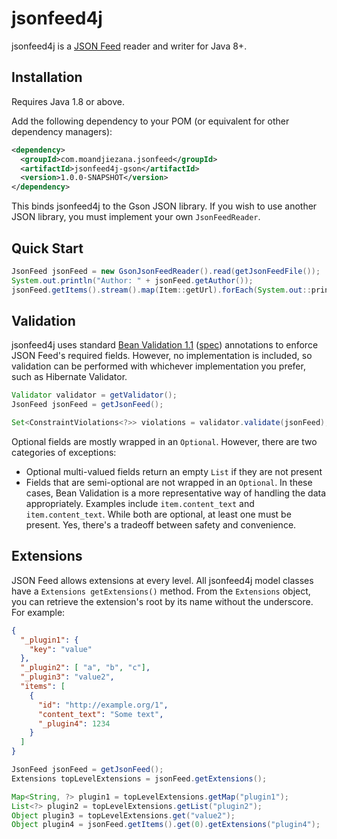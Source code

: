 # jsonfeed4j

jsonfeed4j is a [JSON Feed](https://jsonfeed.org) reader and writer for Java 8+.

## Installation

Requires Java 1.8 or above.

Add the following dependency to your POM (or equivalent for other dependency managers):

```xml
<dependency>
  <groupId>com.moandjiezana.jsonfeed</groupId>
  <artifactId>jsonfeed4j-gson</artifactId>
  <version>1.0.0-SNAPSHOT</version>
</dependency>
```

This binds jsonfeed4j to the Gson JSON library. If you wish to use another JSON library, you must implement your own `JsonFeedReader`.

## Quick Start

```java
JsonFeed jsonFeed = new GsonJsonFeedReader().read(getJsonFeedFile());
System.out.println("Author: " + jsonFeed.getAuthor());
jsonFeed.getItems().stream().map(Item::getUrl).forEach(System.out::println);
```

## Validation

jsonfeed4j uses standard [Bean Validation 1.1](http://beanvalidation.org) ([spec](http://beanvalidation.org/1.1/spec/)) annotations to enforce JSON Feed's required fields. However, no implementation is included, so validation can be performed with whichever implementation you prefer, such as Hibernate Validator.

```java
Validator validator = getValidator();
JsonFeed jsonFeed = getJsonFeed();

Set<ConstraintViolations<?>> violations = validator.validate(jsonFeed);
```

Optional fields are mostly wrapped in an `Optional`. However, there are two categories of exceptions:

- Optional multi-valued fields return an empty `List` if they are not present
- Fields that are semi-optional are not wrapped in an `Optional`. In these cases, Bean Validation is a more representative way of handling the data appropriately. Examples include `item.content_text` and `item.content_text`. While both are optional, at least one must be present. Yes, there's a tradeoff between safety and convenience.

## Extensions

JSON Feed allows extensions at every level. All jsonfeed4j model classes have a `Extensions getExtensions()` method. From the `Extensions` object, you can retrieve the extension's root by its name without the underscore. For example:

```json
{
  "_plugin1": {
    "key": "value"
  },
  "_plugin2": [ "a", "b", "c"],
  "_plugin3": "value2",
  "items": [
    {
      "id": "http://example.org/1",
      "content_text": "Some text",
      "_plugin4": 1234
    }
  ]
}
```

```java
JsonFeed jsonFeed = getJsonFeed();
Extensions topLevelExtensions = jsonFeed.getExtensions();

Map<String, ?> plugin1 = topLevelExtensions.getMap("plugin1");
List<?> plugin2 = topLevelExtensions.getList("plugin2");
Object plugin3 = topLevelExtensions.get("value2");
Object plugin4 = jsonFeed.getItems().get(0).getExtensions("plugin4");
```
